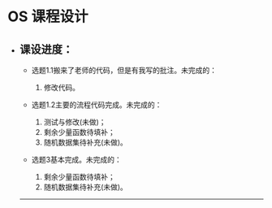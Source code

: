 # OS 课程设计

* 课设进度：
  ---
  * 选题1.1搬来了老师的代码，但是有我写的批注。未完成的：
    1. 修改代码。
  
  
  * 选题1.2主要的流程代码完成。未完成的：
    1. 测试与修改(未做)；
    2. 剩余少量函数待填补；
    3. 随机数据集待补充(未做)。
  
  * 选题3基本完成。未完成的：
    1. 剩余少量函数待填补；
    2. 随机数据集待补充(未做)。
  ---
